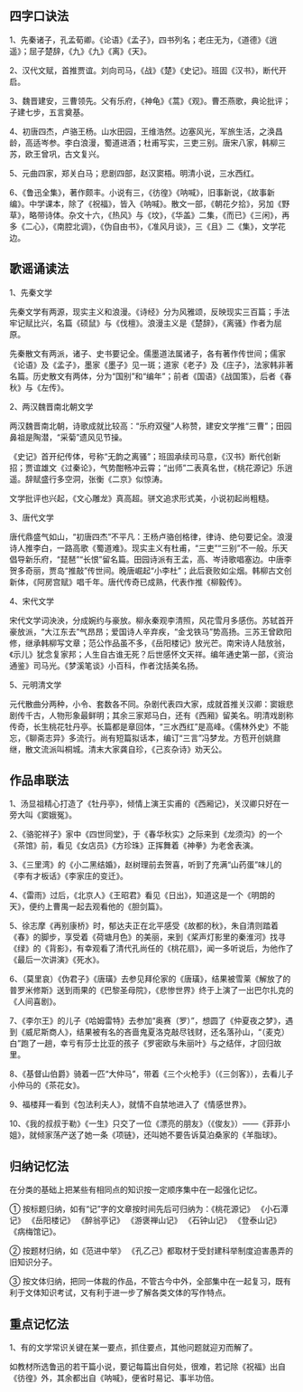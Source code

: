 ## 四字口诀法

1、先秦诸子，孔孟荀卿。《论语》《孟子》，四书列名；老庄无为，《道德》《逍遥》；屈子楚辞，《九》《九》《离》《天》。

2、汉代文赋，首推贾谊。刘向司马，《战》《楚》《史记》。班固《汉书》，断代开启。

3、魏晋建安，三曹领先。父有乐府，《神龟》《蒿》《观》。曹丕燕歌，典论批评；子建七步，五言奠基。

4、初唐四杰，卢骆王杨。山水田园，王维浩然。边塞风光，军旅生活，之涣昌龄，高适岑参。李白浪漫，蜀道进酒；杜甫写实，三吏三别。唐宋八家，韩柳三苏，欧王曾巩，古文复兴。

5、元曲四家，郑关白马；悲剧四部，赵汉窦梧。明清小说，三水西红。

6、《鲁迅全集》，著作颇丰。小说有三，《彷徨》《呐喊》，旧事新说，《故事新编》。中学课本，除了《祝福》，皆入《呐喊》。散文一部，《朝花夕拾》，另加《野草》，略带诗体。杂文十六，《热风》与《坟》，《华盖》二集，《而已》《三闲》，再多《二心》，《南腔北调》，《伪自由书》，《准风月谈》，三《且》二《集》，文学花边。

## 歌谣诵读法

1、先秦文学

先秦文学有两源，现实主义和浪漫。《诗经》分为风雅颂，反映现实三百篇；手法牢记赋比兴，名篇《硕鼠》与《伐檀》。浪漫主义是《楚辞》，《离骚》作者为屈原。

先秦散文有两派，诸子、史书要记全。儒墨道法属诸子，各有著作传世间；儒家《论语》及《孟子》，墨家《墨子》见一斑；道家《老子》及《庄子》，法家韩非著名篇。历史散文有两体，分为“国别”和“编年”；前者《国语》《战国策》，后者《春秋》与《左传》。

2、两汉魏晋南北朝文学

两汉魏晋南北朝，诗歌成就比较高：“乐府双璧”人称赞，建安文学推“三曹”；田园鼻祖是陶潜，“采菊”遗风见节操。

《史记》首开纪传体，号称“无韵之离骚”；班固承续司马意，《汉书》断代创新招；贾谊雄文《过秦论》，气势酣畅冲云霄；“出师”二表真名世，《桃花源记》乐逍遥。辞赋盛行多空洞，张衡《二京》似惊涛。

文学批评也兴起，《文心雕龙》真高超。骈文追求形式美，小说初起尚粗糙。

3、唐代文学

唐代鼎盛气如山，“初唐四杰”不平凡：王杨卢骆创格律，律诗、绝句要记全。浪漫诗人推李白，一路高歌《蜀道难》。现实主义有杜甫，“三吏”“三别”不一般。乐天倡导新乐府，“琵琶”“长恨”留名篇。田园诗派有王孟，高、岑诗歌唱塞边。中唐李贺多奇丽，贾岛“推敲”传世间。晚唐崛起“小李杜”；此后衰败如尘烟。韩柳古文创新体，《阿房宫赋》唱千年。唐代传奇已成熟，代表作推《柳毅传》。

4、宋代文学

宋代文学词泱泱，分成婉约与豪放。柳永秦观李清照，风花雪月多感伤。苏轼首开豪放派，“大江东去”气昂昂；爱国诗人辛弃疾，“金戈铁马”势高扬。三苏王曾欧阳修，继承韩柳写文章；范公作品虽不多，《岳阳楼记》放光芒。南宋诗人陆放翁，《示儿》犹念复家邦；人生自古谁无死？后世感怀文天祥。编年通史第一部，《资治通鉴》司马光。《梦溪笔谈》小百科，作者沈括美名扬。

5、元明清文学

元代散曲分两种，小令、套数各不同。杂剧代表四大家，成就首推关汉卿：窦娥悲剧传千古，人物形象最鲜明；其余三家郑马白，还有《西厢》留美名。明清戏剧称传奇，长生桃花牡丹亭。长篇都是章回体，“三水西红”是高峰。《儒林外史》不能忘，《聊斋志异》多流行。尚有短篇拟话本，编订“三言”冯梦龙。方苞开创姚鼐继，散文流派叫桐城。清末大家龚自珍，《己亥杂诗》劝天公。

## 作品串联法

1、汤显祖精心打造了《牡丹亭》，倾情上演王实甫的《西厢记》，关汉卿只好在一旁大叫《窦娥冤》。

2、《骆驼祥子》家中《四世同堂》，于《春华秋实》之际来到《龙须沟》的一个《茶馆》前，看见《女店员》《方珍珠》正挥舞着《神拳》为老舍表演。

3、《三里湾》的《小二黑结婚》，赵树理前去贺喜，听到了充满“山药蛋”味儿的《李有才板话》《李家庄的变迁》。

4、《雷雨》过后，《北京人》《王昭君》看见《日出》，知道这是一个《明朗的天》，便约上曹禺一起去观看他的《胆剑篇》。

5、徐志摩《再别康桥》时，郁达夫正在北平感受《故都的秋》，朱自清则踏着《春》的脚步，享受着《荷塘月色》的美丽，来到《桨声灯影里的秦淮河》找寻《绿》的《背影》，有幸观看了清代孔尚任的《桃花扇》，闻一多听说后，为他作了《最后一次讲演》《死水》。

6、（莫里哀）《伪君子》《唐璜》去参见拜伦家的《唐璜》，结果被雪莱《解放了的普罗米修斯》送到雨果的《巴黎圣母院》，《悲惨世界》终于上演了一出巴尔扎克的《人间喜剧》。

7、《李尔王》的儿子《哈姆雷特》去参加“奥赛（罗）”，想圆了《仲夏夜之梦》，遇到《威尼斯商人》，结果被有名的吝啬鬼夏洛克敲尽钱财，还名落孙山，“（麦克）白”跑了一趟，幸亏有莎士比亚的孩子《罗密欧与朱丽叶》与之结伴，才回归故里。

8、《基督山伯爵》骑着一匹“大仲马”，带着《三个火枪手》（《三剑客》），去看儿子小仲马的《茶花女》。

9、福楼拜一看到《包法利夫人》，就情不自禁地进入了《情感世界》。

10、《我的叔叔于勒》《一生》只交了一位《漂亮的朋友》（《俊友》）——《菲菲小姐》，就倾家荡产送了她一条《项链》，还叫她不要告诉莫泊桑家的《羊脂球》。

## 归纳记忆法

在分类的基础上把某些有相同点的知识按一定顺序集中在一起强化记忆。

① 按标题归纳，如有“记”字的文章按时间先后可归纳为：《桃花源记》 《小石潭记》 《岳阳楼记》 《醉翁亭记》 《游褒禅山记》 《石钟山记》 《登泰山记》 《病梅馆记》。

② 按题材归纳，如《范进中举》 《孔乙己》都取材于受封建科举制度迫害愚弄的旧知识分子。

③ 按文体归纳，把同一体裁的作品，不管古今中外，全部集中在一起复习，既有利于文体知识考试，又有利于进一步了解各类文体的写作特点。

## 重点记忆法

1、有的文学常识关键在某一要点，抓住要点，其他问题就迎刃而解了。

如教材所选鲁迅的若干篇小说，要记每篇出自何处，很难，若记除《祝福》出自《彷徨》外，其余都出自《呐喊》，便省时易记、事半功倍。
